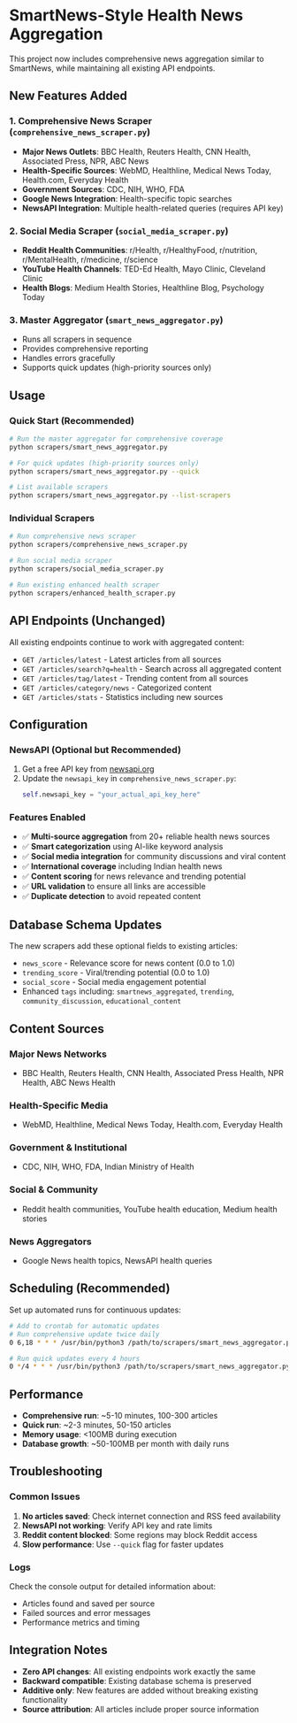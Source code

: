 # SmartNews-Style Health News Aggregation

This project now includes comprehensive news aggregation similar to SmartNews, while maintaining all existing API endpoints.

## New Features Added

### 1. Comprehensive News Scraper (`comprehensive_news_scraper.py`)
- **Major News Outlets**: BBC Health, Reuters Health, CNN Health, Associated Press, NPR, ABC News
- **Health-Specific Sources**: WebMD, Healthline, Medical News Today, Health.com, Everyday Health
- **Government Sources**: CDC, NIH, WHO, FDA
- **Google News Integration**: Health-specific topic searches
- **NewsAPI Integration**: Multiple health-related queries (requires API key)

### 2. Social Media Scraper (`social_media_scraper.py`)
- **Reddit Health Communities**: r/Health, r/HealthyFood, r/nutrition, r/MentalHealth, r/medicine, r/science
- **YouTube Health Channels**: TED-Ed Health, Mayo Clinic, Cleveland Clinic
- **Health Blogs**: Medium Health Stories, Healthline Blog, Psychology Today

### 3. Master Aggregator (`smart_news_aggregator.py`)
- Runs all scrapers in sequence
- Provides comprehensive reporting
- Handles errors gracefully
- Supports quick updates (high-priority sources only)

## Usage

### Quick Start (Recommended)
```bash
# Run the master aggregator for comprehensive coverage
python scrapers/smart_news_aggregator.py

# For quick updates (high-priority sources only)
python scrapers/smart_news_aggregator.py --quick

# List available scrapers
python scrapers/smart_news_aggregator.py --list-scrapers
```

### Individual Scrapers
```bash
# Run comprehensive news scraper
python scrapers/comprehensive_news_scraper.py

# Run social media scraper
python scrapers/social_media_scraper.py

# Run existing enhanced health scraper
python scrapers/enhanced_health_scraper.py
```

## API Endpoints (Unchanged)

All existing endpoints continue to work with aggregated content:

- `GET /articles/latest` - Latest articles from all sources
- `GET /articles/search?q=health` - Search across all aggregated content
- `GET /articles/tag/latest` - Trending content from all sources
- `GET /articles/category/news` - Categorized content
- `GET /articles/stats` - Statistics including new sources

## Configuration

### NewsAPI (Optional but Recommended)
1. Get a free API key from [newsapi.org](https://newsapi.org/)
2. Update the `newsapi_key` in `comprehensive_news_scraper.py`:
   ```python
   self.newsapi_key = "your_actual_api_key_here"
   ```

### Features Enabled
- ✅ **Multi-source aggregation** from 20+ reliable health news sources
- ✅ **Smart categorization** using AI-like keyword analysis
- ✅ **Social media integration** for community discussions and viral content
- ✅ **International coverage** including Indian health news
- ✅ **Content scoring** for news relevance and trending potential
- ✅ **URL validation** to ensure all links are accessible
- ✅ **Duplicate detection** to avoid repeated content

## Database Schema Updates

The new scrapers add these optional fields to existing articles:
- `news_score` - Relevance score for news content (0.0 to 1.0)
- `trending_score` - Viral/trending potential (0.0 to 1.0)
- `social_score` - Social media engagement potential
- Enhanced `tags` including: `smartnews_aggregated`, `trending`, `community_discussion`, `educational_content`

## Content Sources

### Major News Networks
- BBC Health, Reuters Health, CNN Health, Associated Press Health, NPR Health, ABC News Health

### Health-Specific Media
- WebMD, Healthline, Medical News Today, Health.com, Everyday Health

### Government & Institutional
- CDC, NIH, WHO, FDA, Indian Ministry of Health

### Social & Community
- Reddit health communities, YouTube health education, Medium health stories

### News Aggregators
- Google News health topics, NewsAPI health queries

## Scheduling (Recommended)

Set up automated runs for continuous updates:

```bash
# Add to crontab for automatic updates
# Run comprehensive update twice daily
0 6,18 * * * /usr/bin/python3 /path/to/scrapers/smart_news_aggregator.py

# Run quick updates every 4 hours
0 */4 * * * /usr/bin/python3 /path/to/scrapers/smart_news_aggregator.py --quick
```

## Performance

- **Comprehensive run**: ~5-10 minutes, 100-300 articles
- **Quick run**: ~2-3 minutes, 50-150 articles
- **Memory usage**: <100MB during execution
- **Database growth**: ~50-100MB per month with daily runs

## Troubleshooting

### Common Issues
1. **No articles saved**: Check internet connection and RSS feed availability
2. **NewsAPI not working**: Verify API key and rate limits
3. **Reddit content blocked**: Some regions may block Reddit access
4. **Slow performance**: Use `--quick` flag for faster updates

### Logs
Check the console output for detailed information about:
- Articles found and saved per source
- Failed sources and error messages
- Performance metrics and timing

## Integration Notes

- **Zero API changes**: All existing endpoints work exactly the same
- **Backward compatible**: Existing database schema is preserved
- **Additive only**: New features are added without breaking existing functionality
- **Source attribution**: All articles include proper source information
